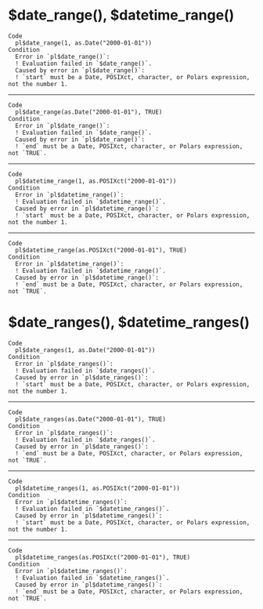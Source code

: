 # $date_range(), $datetime_range()

    Code
      pl$date_range(1, as.Date("2000-01-01"))
    Condition
      Error in `pl$date_range()`:
      ! Evaluation failed in `$date_range()`.
      Caused by error in `pl$date_range()`:
      ! `start` must be a Date, POSIXct, character, or Polars expression, not the number 1.

---

    Code
      pl$date_range(as.Date("2000-01-01"), TRUE)
    Condition
      Error in `pl$date_range()`:
      ! Evaluation failed in `$date_range()`.
      Caused by error in `pl$date_range()`:
      ! `end` must be a Date, POSIXct, character, or Polars expression, not `TRUE`.

---

    Code
      pl$datetime_range(1, as.POSIXct("2000-01-01"))
    Condition
      Error in `pl$datetime_range()`:
      ! Evaluation failed in `$datetime_range()`.
      Caused by error in `pl$datetime_range()`:
      ! `start` must be a Date, POSIXct, character, or Polars expression, not the number 1.

---

    Code
      pl$datetime_range(as.POSIXct("2000-01-01"), TRUE)
    Condition
      Error in `pl$datetime_range()`:
      ! Evaluation failed in `$datetime_range()`.
      Caused by error in `pl$datetime_range()`:
      ! `end` must be a Date, POSIXct, character, or Polars expression, not `TRUE`.

# $date_ranges(), $datetime_ranges()

    Code
      pl$date_ranges(1, as.Date("2000-01-01"))
    Condition
      Error in `pl$date_ranges()`:
      ! Evaluation failed in `$date_ranges()`.
      Caused by error in `pl$date_ranges()`:
      ! `start` must be a Date, POSIXct, character, or Polars expression, not the number 1.

---

    Code
      pl$date_ranges(as.Date("2000-01-01"), TRUE)
    Condition
      Error in `pl$date_ranges()`:
      ! Evaluation failed in `$date_ranges()`.
      Caused by error in `pl$date_ranges()`:
      ! `end` must be a Date, POSIXct, character, or Polars expression, not `TRUE`.

---

    Code
      pl$datetime_ranges(1, as.POSIXct("2000-01-01"))
    Condition
      Error in `pl$datetime_ranges()`:
      ! Evaluation failed in `$datetime_ranges()`.
      Caused by error in `pl$datetime_ranges()`:
      ! `start` must be a Date, POSIXct, character, or Polars expression, not the number 1.

---

    Code
      pl$datetime_ranges(as.POSIXct("2000-01-01"), TRUE)
    Condition
      Error in `pl$datetime_ranges()`:
      ! Evaluation failed in `$datetime_ranges()`.
      Caused by error in `pl$datetime_ranges()`:
      ! `end` must be a Date, POSIXct, character, or Polars expression, not `TRUE`.

